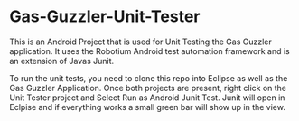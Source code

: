 Gas-Guzzler-Unit-Tester
=======================

This is an Android Project that is used for Unit Testing the Gas Guzzler application. It uses the Robotium Android test automation framework and is an extension of Javas Junit.

To run the unit tests, you need to clone this repo into Eclipse as well as the Gas Guzzler Application. Once both projects are present, right click on the Unit Tester project and Select
Run as Android Junit Test. Junit will open in Eclpise and if everything works a small green bar will show up in the view.
